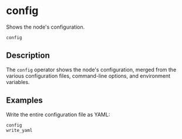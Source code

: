 # config

Shows the node's configuration.

```tql
config
```

## Description

The `config` operator shows the node's configuration, merged from the various
configuration files, command-line options, and environment variables.

## Examples

Write the entire configuration file as YAML:

```tql
config
write_yaml
```

